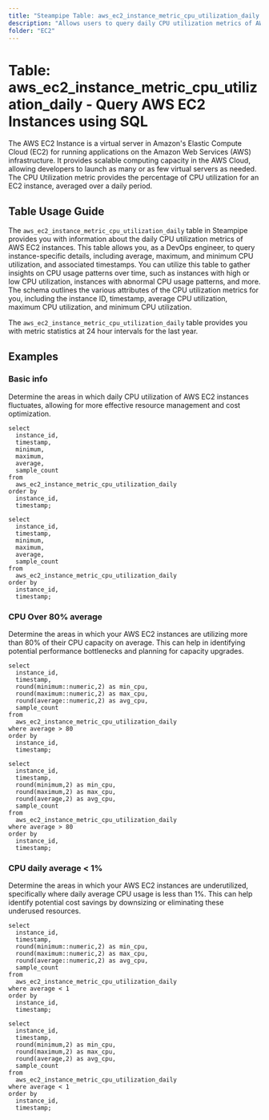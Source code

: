 ```yaml
---
title: "Steampipe Table: aws_ec2_instance_metric_cpu_utilization_daily - Query AWS EC2 Instances using SQL"
description: "Allows users to query daily CPU utilization metrics of AWS EC2 instances."
folder: "EC2"
---
```


# Table: aws_ec2_instance_metric_cpu_utilization_daily - Query AWS EC2 Instances using SQL

The AWS EC2 Instance is a virtual server in Amazon's Elastic Compute Cloud (EC2) for running applications on the Amazon Web Services (AWS) infrastructure. It provides scalable computing capacity in the AWS Cloud, allowing developers to launch as many or as few virtual servers as needed. The CPU Utilization metric provides the percentage of CPU utilization for an EC2 instance, averaged over a daily period.

## Table Usage Guide

The `aws_ec2_instance_metric_cpu_utilization_daily` table in Steampipe provides you with information about the daily CPU utilization metrics of AWS EC2 instances. This table allows you, as a DevOps engineer, to query instance-specific details, including average, maximum, and minimum CPU utilization, and associated timestamps. You can utilize this table to gather insights on CPU usage patterns over time, such as instances with high or low CPU utilization, instances with abnormal CPU usage patterns, and more. The schema outlines the various attributes of the CPU utilization metrics for you, including the instance ID, timestamp, average CPU utilization, maximum CPU utilization, and minimum CPU utilization.

The `aws_ec2_instance_metric_cpu_utilization_daily` table provides you with metric statistics at 24 hour intervals for the last year.

## Examples

### Basic info
Determine the areas in which daily CPU utilization of AWS EC2 instances fluctuates, allowing for more effective resource management and cost optimization.

```sql+postgres
select
  instance_id,
  timestamp,
  minimum,
  maximum,
  average,
  sample_count
from
  aws_ec2_instance_metric_cpu_utilization_daily
order by
  instance_id,
  timestamp;
```

```sql+sqlite
select
  instance_id,
  timestamp,
  minimum,
  maximum,
  average,
  sample_count
from
  aws_ec2_instance_metric_cpu_utilization_daily
order by
  instance_id,
  timestamp;
```

### CPU Over 80% average
Determine the areas in which your AWS EC2 instances are utilizing more than 80% of their CPU capacity on average. This can help in identifying potential performance bottlenecks and planning for capacity upgrades.

```sql+postgres
select
  instance_id,
  timestamp,
  round(minimum::numeric,2) as min_cpu,
  round(maximum::numeric,2) as max_cpu,
  round(average::numeric,2) as avg_cpu,
  sample_count
from
  aws_ec2_instance_metric_cpu_utilization_daily
where average > 80
order by
  instance_id,
  timestamp;
```

```sql+sqlite
select
  instance_id,
  timestamp,
  round(minimum,2) as min_cpu,
  round(maximum,2) as max_cpu,
  round(average,2) as avg_cpu,
  sample_count
from
  aws_ec2_instance_metric_cpu_utilization_daily
where average > 80
order by
  instance_id,
  timestamp;
```

### CPU daily average < 1%
Determine the areas in which your AWS EC2 instances are underutilized, specifically where daily average CPU usage is less than 1%. This can help identify potential cost savings by downsizing or eliminating these underused resources.

```sql+postgres
select
  instance_id,
  timestamp,
  round(minimum::numeric,2) as min_cpu,
  round(maximum::numeric,2) as max_cpu,
  round(average::numeric,2) as avg_cpu,
  sample_count
from
  aws_ec2_instance_metric_cpu_utilization_daily
where average < 1
order by
  instance_id,
  timestamp;
```

```sql+sqlite
select
  instance_id,
  timestamp,
  round(minimum,2) as min_cpu,
  round(maximum,2) as max_cpu,
  round(average,2) as avg_cpu,
  sample_count
from
  aws_ec2_instance_metric_cpu_utilization_daily
where average < 1
order by
  instance_id,
  timestamp;
```